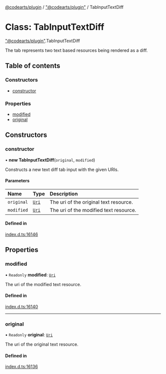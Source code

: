 [@codearts/plugin](../README.md) / ["@codearts/plugin"](../modules/_codearts_plugin_.md) / TabInputTextDiff

# Class: TabInputTextDiff

["@codearts/plugin"](../modules/_codearts_plugin_.md).TabInputTextDiff

The tab represents two text based resources
being rendered as a diff.

## Table of contents

### Constructors

- [constructor](codearts_plugin_.TabInputTextDiff.md#constructor)

### Properties

- [modified](codearts_plugin_.TabInputTextDiff.md#modified)
- [original](codearts_plugin_.TabInputTextDiff.md#original)

## Constructors

### constructor

• **new TabInputTextDiff**(`original`, `modified`)

Constructs a new text diff tab input with the given URIs.

#### Parameters

| Name | Type | Description |
| :------ | :------ | :------ |
| `original` | [`Uri`](codearts_plugin_.Uri.md) | The uri of the original text resource. |
| `modified` | [`Uri`](codearts_plugin_.Uri.md) | The uri of the modified text resource. |

#### Defined in

[index.d.ts:16146](https://github.com/huaweicloud/cloudide-plugin-api/blob/5055bbd/index.d.ts#L16146)

## Properties

### modified

• `Readonly` **modified**: [`Uri`](codearts_plugin_.Uri.md)

The uri of the modified text resource.

#### Defined in

[index.d.ts:16140](https://github.com/huaweicloud/cloudide-plugin-api/blob/5055bbd/index.d.ts#L16140)

___

### original

• `Readonly` **original**: [`Uri`](codearts_plugin_.Uri.md)

The uri of the original text resource.

#### Defined in

[index.d.ts:16136](https://github.com/huaweicloud/cloudide-plugin-api/blob/5055bbd/index.d.ts#L16136)
